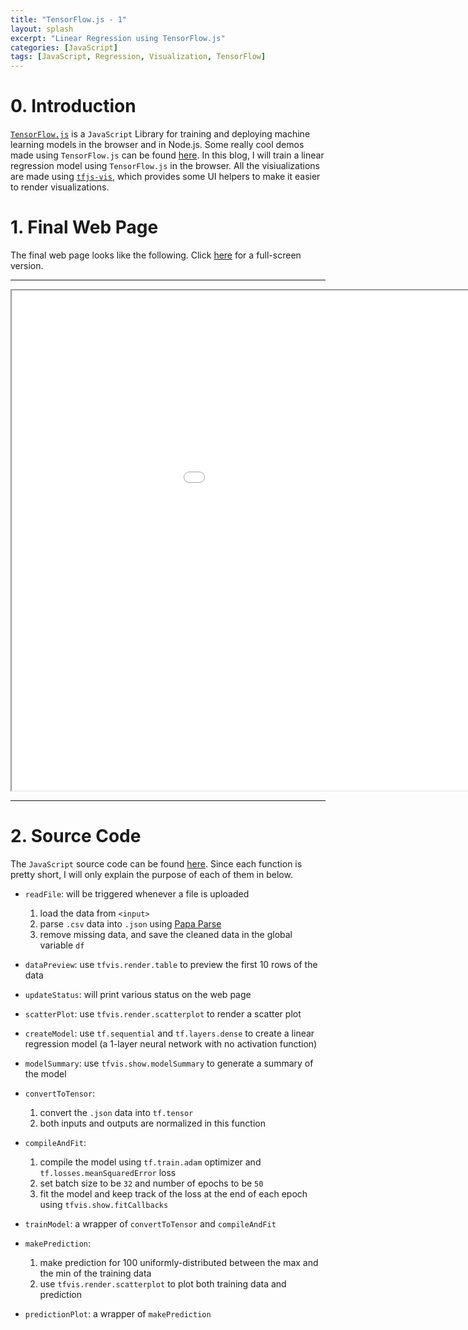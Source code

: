 ```yaml
---
title: "TensorFlow.js - 1"
layout: splash
excerpt: "Linear Regression using TensorFlow.js"
categories: [JavaScript]
tags: [JavaScript, Regression, Visualization, TensorFlow]
---
```

# 0. Introduction

[`TensorFlow.js`](https://www.tensorflow.org/js) is a `JavaScript` Library for training and deploying machine learning models in the browser and in Node.js. Some really cool demos made using `TensorFlow.js` can be found [here](https://www.tensorflow.org/js/demos). In this blog, I will train a linear regression model using `TensorFlow.js` in the browser. All the visiualizations are made using [`tfjs-vis`](https://js.tensorflow.org/api_vis/1.4.0/), which provides some UI helpers to make it easier to render visualizations.

# 1. Final Web Page
The final web page looks like the following. Click [here](/assets/active_image/tensorflowjs/tf01_linear_regression.html) for a full-screen version.
<hr />
<iframe src="/assets/active_image/tensorflowjs/tf01_linear_regression.html" width="1150" height="800"></iframe>
<hr />

# 2. Source Code
The `JavaScript` source code can be found [here](https://dingma129.github.io/assets/active_image/tensorflowjs/src/tf01.js). Since each function is pretty short, I will only explain the purpose of each of them in below.

* `readFile`: will be triggered whenever a file is uploaded
    1. load the data from `<input>`
    2. parse `.csv` data into `.json` using [Papa Parse](https://www.papaparse.com/)
    3. remove missing data, and save the cleaned data in the global variable `df`

* `dataPreview`: use `tfvis.render.table` to preview the first 10 rows of the data
* `updateStatus`: will print various status on the web page
* `scatterPlot`: use `tfvis.render.scatterplot` to render a scatter plot
* `createModel`: use `tf.sequential` and `tf.layers.dense` to create a linear regression model (a 1-layer neural network with no activation function)
* `modelSummary`: use `tfvis.show.modelSummary` to generate a summary of the model
* `convertToTensor`: 
    1. convert the `.json` data into `tf.tensor`
    2. both inputs and outputs are normalized in this function
* `compileAndFit`:
    1. compile the model using `tf.train.adam` optimizer and `tf.losses.meanSquaredError` loss
    2. set batch size to be `32` and number of epochs to be `50`
    3. fit the model and keep track of the loss at the end of each epoch using `tfvis.show.fitCallbacks`
* `trainModel`: a wrapper of `convertToTensor` and `compileAndFit`
* `makePrediction`:
    1. make prediction for 100 uniformly-distributed between the max and the min of the training data
    2. use `tfvis.render.scatterplot` to plot both training data and prediction
* `predictionPlot`: a wrapper of `makePrediction`



